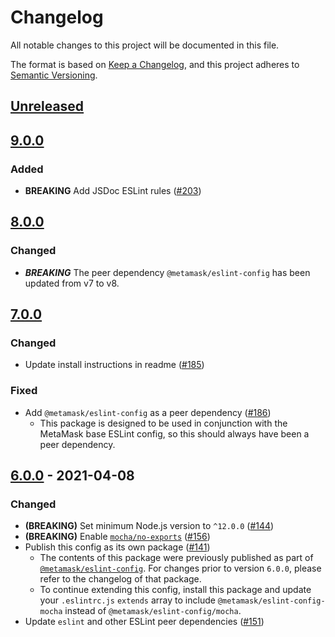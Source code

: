 # Changelog
All notable changes to this project will be documented in this file.

The format is based on [Keep a Changelog](https://keepachangelog.com/en/1.0.0/),
and this project adheres to [Semantic Versioning](https://semver.org/spec/v2.0.0.html).

## [Unreleased]

## [9.0.0]
### Added
- **BREAKING** Add JSDoc ESLint rules ([#203](https://github.com/MetaMask/eslint-config/pull/203))

## [8.0.0]
### Changed
- ***BREAKING*** The peer dependency `@metamask/eslint-config` has been updated from v7 to v8.

## [7.0.0]
### Changed
- Update install instructions in readme ([#185](https://github.com/MetaMask/eslint-config/pull/185))

### Fixed
- Add `@metamask/eslint-config` as a peer dependency ([#186](https://github.com/MetaMask/eslint-config/pull/186))
  - This package is designed to be used in conjunction with the MetaMask base ESLint config, so this should always have been a peer dependency.

## [6.0.0] - 2021-04-08
### Changed
- **(BREAKING)** Set minimum Node.js version to `^12.0.0` ([#144](https://github.com/MetaMask/eslint-config/pull/144))
- **(BREAKING)** Enable [`mocha/no-exports`](https://github.com/lo1tuma/eslint-plugin-mocha/blob/bb203bc/docs/rules/no-exports.md) ([#156](https://github.com/MetaMask/eslint-config/pull/156))
- Publish this config as its own package ([#141](https://github.com/MetaMask/eslint-config/pull/141))
  - The contents of this package were previously published as part of [`@metamask/eslint-config`](https://npmjs.com/package/@metamask/eslint-config).
  For changes prior to version `6.0.0`, please refer to the changelog of that package.
  - To continue extending this config, install this package and update your `.eslintrc.js` `extends` array to include `@metamask/eslint-config-mocha` instead of `@metamask/eslint-config/mocha`.
- Update `eslint` and other ESLint peer dependencies ([#151](https://github.com/MetaMask/eslint-config/pull/151))

[Unreleased]: https://github.com/MetaMask/eslint-config/compare/v9.0.0...HEAD
[9.0.0]: https://github.com/MetaMask/eslint-config/compare/v8.0.0...v9.0.0
[8.0.0]: https://github.com/MetaMask/eslint-config/compare/v7.0.0...v8.0.0
[7.0.0]: https://github.com/MetaMask/eslint-config/compare/v6.0.0...v7.0.0
[6.0.0]: https://github.com/MetaMask/eslint-config/releases/tag/v6.0.0

